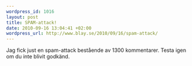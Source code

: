 ```yaml
--- 
wordpress_id: 1016
layout: post
title: SPAM-attack!
date: 2010-09-16 13:04:41 +02:00
wordpress_url: http://www.blay.se/2010/09/16/spam-attack/
---
```

<p style="clear: both">Jag fick just en spam-attack bestående av 1300 kommentarer. Testa igen om du inte blivit godkänd.</p><br class="final-break" style="clear: both" />
